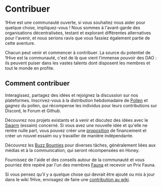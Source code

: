 # Contribuer

1Hive est une communauté ouverte, si vous souhaitez nous aider pour quelque chose, impliquez-vous ! Nous sommes à l'avant-garde des organisations décentralisées, testant et explorant différentes alternatives pour l'avenir, et nous serions ravis que vous fassiez également partie de cette aventure. 

Chacun peut venir et commencer à contribuer. La source du potentiel de 1Hive est la communauté, c'est de là que vient l’immense pouvoir des DAO : ils peuvent puiser dans les vastes talents dont disposent les membres et tout le monde en profite.

## **Comment contribuer**

Interagissez, partagez des idées et rejoignez la discussion sur nos plateformes. Inscrivez-vous à la distribution hebdomadaire de [Pollen](https://wiki.1hive.org/getting-started/pollen) et gagnez du pollen, qui récompense les individus pour leurs contributions sur Discord, le Forum et Github.

Découvrez nos projets existants et à venir et discutez des idées avec le [Swarm](http://swarm) \(essaim\) concerné. Si vous avez une nouvelle idée et qu'elle ne rentre nulle part, vous pouvez créer une [proposition](https://wiki.1hive.org/projects/honey/participation) de financement et créer un nouvel essaim ou y travailler de manière indépendante.

Découvrez les [Buzz Bounties](https://wiki.1hive.org/community/media/buzz-bounty) pour diverses tâches, généralement liées aux médias et à la communication, qui seront récompensées en Honey.

Fournissez de l'aide et des conseils autour de la communauté et vous pourriez être repéré par l'un des membres [Fauna](https://wiki.1hive.org/community/swarms/fauna) et recevoir un Prix Fauna.

Si vous pensez qu'il y a quelque chose qui devrait être ajouté ou mis à jour dans le wiki 1Hive, envisagez de faire une [contribution au wiki](https://wiki.1hive.org/guides/wiki-contribution).

